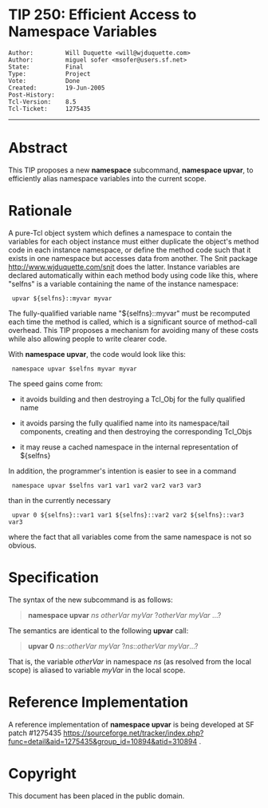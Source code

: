# TIP 250: Efficient Access to Namespace Variables
	Author:         Will Duquette <will@wjduquette.com>
	Author:         miguel sofer <msofer@users.sf.net>
	State:          Final
	Type:           Project
	Vote:           Done
	Created:        19-Jun-2005
	Post-History:   
	Tcl-Version:    8.5
	Tcl-Ticket:     1275435
-----

# Abstract

This TIP proposes a new **namespace** subcommand, **namespace
upvar**, to efficiently alias namespace variables into the current
scope.

# Rationale

A pure-Tcl object system which defines a namespace to contain the
variables for each object instance must either duplicate the object's
method code in each instance namespace, or define the method code such
that it exists in one namespace but accesses data from another.  The
Snit package <http://www.wjduquette.com/snit>  does the latter.
Instance variables are declared automatically within each method body
using code like this, where "selfns" is a variable containing the name
of the instance namespace:

	 upvar ${selfns}::myvar myvar

The fully-qualified variable name "$\{selfns\}::myvar" must be
recomputed each time the method is called, which is a significant
source of method-call overhead.  This TIP proposes a mechanism for
avoiding many of these costs while also allowing people to write
clearer code.

With **namespace upvar**, the code would look like this:

	 namespace upvar $selfns myvar myvar

The speed gains come from:

   * it avoids building and then destroying a Tcl\_Obj for the fully qualified name

   * it avoids parsing the fully qualified name into its namespace/tail components, creating and then destroying the corresponding Tcl\_Objs

   * it may reuse a cached namespace in the internal representation of $\{selfns\}

In addition, the programmer's intention is easier to see in a command

	 namespace upvar $selfns var1 var1 var2 var2 var3 var3

than in the currently necessary

	 upvar 0 ${selfns}::var1 var1 ${selfns}::var2 var2 ${selfns}::var3 var3

where the fact that all variables come from the same namespace is not so obvious.

# Specification

The syntax of the new subcommand is as follows:

 > **namespace upvar** _ns otherVar myVar_ ?_otherVar myVar_ ...?

The semantics are identical to the following **upvar** call:

 > **upvar 0** _ns_::_otherVar_ _myVar_ ?_ns_::_otherVar_
   _myVar_...?

That is, the variable _otherVar_ in namespace _ns_ \(as resolved from the local scope\) is aliased to variable _myVar_ in the local scope.

# Reference Implementation

A reference implementation of **namespace upvar** is being developed at SF patch \#1275435 <https://sourceforge.net/tracker/index.php?func=detail&aid=1275435&group_id=10894&atid=310894> .

# Copyright

This document has been placed in the public domain.

